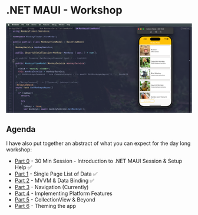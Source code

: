 # .NET MAUI - Workshop

![alt text](Art/CurrentPOV.png)

## Agenda
I have also put together an abstract of what you can expect for the day long workshop:

* [Part 0](Part%200%20-%20Overview/README.md) - 30 Min Session - Introduction to .NET MAUI Session & Setup Help ✅
* [Part 1](Part%201%20-%20Displaying%20Data/README.md) - Single Page List of Data ✅
* [Part 2](Part%202%20-%20MVVM/README.md) - MVVM & Data Binding ✅
* [Part 3](Part%203%20-%20Navigation/README.md) - Navigation (Currently)
* [Part 4](Part%204%20-%20Platform%20Features/README.md) - Implementing Platform Features
* [Part 5](Part%205%20-%20CollectionView/README.md) - CollectionView & Beyond
* [Part 6](Part%206%20-%20AppThemes/README.md) - Theming the app

